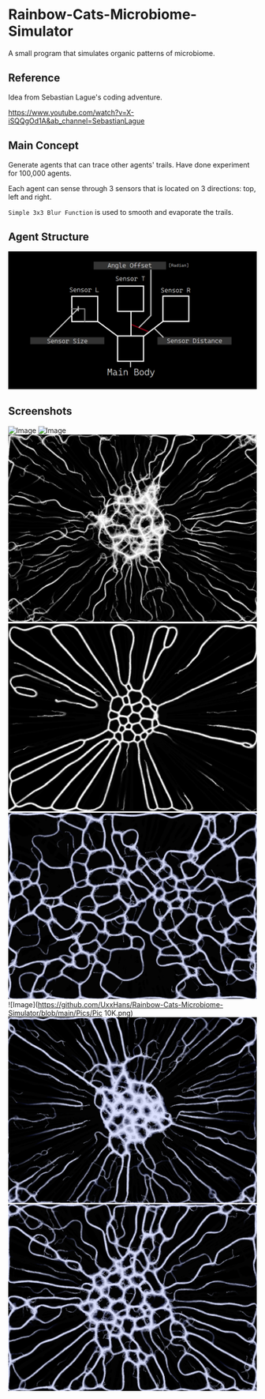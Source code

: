 # Rainbow-Cats-Microbiome-Simulator
A small program that simulates organic patterns of microbiome.
## Reference
Idea from Sebastian Lague's coding adventure.

https://www.youtube.com/watch?v=X-iSQQgOd1A&ab_channel=SebastianLague
## Main Concept
Generate agents that can trace other agents' trails. Have done experiment for 100,000 agents.

Each agent can sense through 3 sensors that is located on 3 directions: top, left and right.

`Simple 3x3 Blur Function` is used to smooth and evaporate the trails.
## Agent Structure
![Image](https://github.com/UxxHans/Rainbow-Cats-Microbiome-Simulator/blob/main/Pics/Agent.png)
## Screenshots
![Image](https://github.com/UxxHans/Rainbow-Cats-Microbiome-Simulator/blob/main/Pics/Animation02.gif)
![Image](https://github.com/UxxHans/Rainbow-Cats-Microbiome-Simulator/blob/main/Pics/Animation01.gif)
![Image](https://github.com/UxxHans/Rainbow-Cats-Microbiome-Simulator/blob/main/Pics/Pic01.png)
![Image](https://github.com/UxxHans/Rainbow-Cats-Microbiome-Simulator/blob/main/Pics/Pic02.png)
![Image](https://github.com/UxxHans/Rainbow-Cats-Microbiome-Simulator/blob/main/Pics/Pic00.png)
![Image](https://github.com/UxxHans/Rainbow-Cats-Microbiome-Simulator/blob/main/Pics/Pic 10K.png)
![Image](https://github.com/UxxHans/Rainbow-Cats-Microbiome-Simulator/blob/main/Pics/Pic03.png)
![Image](https://github.com/UxxHans/Rainbow-Cats-Microbiome-Simulator/blob/main/Pics/Pic04.png)
